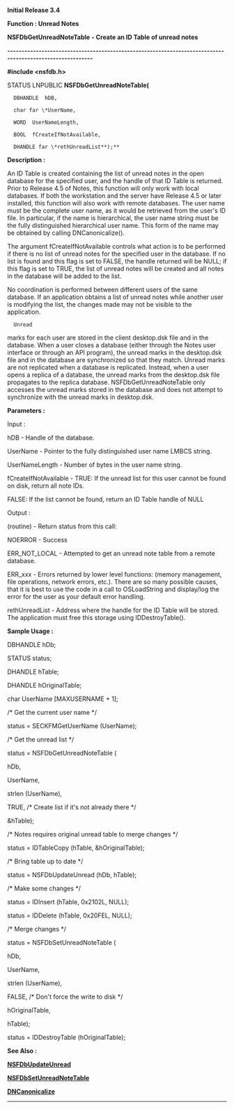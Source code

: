 




<!--
 /\* Font Definitions \*/
 @font-face
 {font-family:Courier;
 panose-1:2 7 4 9 2 2 5 2 4 4;}
@font-face
 {font-family:Helv;
 panose-1:2 11 6 4 2 2 2 3 2 4;}
@font-face
 {font-family:"Cambria Math";
 panose-1:2 4 5 3 5 4 6 3 2 4;}
 /\* Style Definitions \*/
 p.MsoNormal, li.MsoNormal, div.MsoNormal
 {margin-top:0cm;
 margin-right:0cm;
 margin-bottom:8.0pt;
 margin-left:0cm;
 line-height:107%;
 font-size:11.0pt;
 font-family:"Calibri",sans-serif;}
.MsoChpDefault
 {font-size:11.0pt;}
.MsoPapDefault
 {margin-bottom:8.0pt;
 line-height:107%;}
 /\* Page Definitions \*/
 @page WordSection1
 {size:612.0pt 792.0pt;
 margin:72.0pt 72.0pt 72.0pt 72.0pt;}
div.WordSection1
 {page:WordSection1;}
-->




**Initial Release 3.4**



**Function : Unread Notes**



**NSFDbGetUnreadNoteTable** **- Create an
ID Table of unread notes**


**----------------------------------------------------------------------------------------------------------**



**#include <nsfdb.h>**



STATUS
LNPUBLIC **NSFDbGetUnreadNoteTable(**  

      DBHANDLE  hDB,  

      char far \*UserName,  

      WORD  UserNameLength,  

      BOOL  fCreateIfNotAvailable,  

      DHANDLE far \*rethUnreadList**);**



**Description :**



An ID Table
is created containing the list of unread notes in the open database for the
specified user, and the handle of that ID Table is returned.  Prior to Release
4.5 of Notes, this function will only work with local databases.  If both the
workstation and the server have Release 4.5 or later installed, this function
will also work with remote databases.  The user name must be the complete user
name, as it would be retrieved from the user's ID file.  In particular, if the
name is hierarchical, the user name string must be the fully distinguished
hierarchical user name.  This form of the name may be obtained by calling
DNCanonicalize().  

  

The argument fCreateIfNotAvailable controls what action is to be performed if
there is no list of unread notes for the specified user in the database.  If no
list is found and this flag is set to FALSE, the handle returned will be NULL; 
if this flag is set to TRUE, the list of unread notes will be created and all
notes in the database will be added to the list.  

  

No coordination is performed between different users of the same database.  If
an application obtains a list of unread notes while another user is modifying
the list, the changes made may not be visible to the application.


 


      Unread
marks for each user are stored in the client desktop.dsk file and in the
database.  When a user closes a database (either through the Notes user
interface or through an API program), the unread marks in the desktop.dsk file
and in the database are synchronized so that they match.  Unread marks are not
replicated when a database is replicated.  Instead, when a user opens a replica
of a database, the unread marks from the desktop.dsk file propagates to the
replica database.  NSFDbGetUnreadNoteTable only accesses the unread marks
stored in the database and does not attempt to synchronize with the unread
marks in desktop.dsk.  


 


**Parameters :**



Input :  

hDB  -  Handle of the database.  

  

UserName  -  Pointer to the fully distinguished user name LMBCS string.  

  

UserNameLength  -  Number of bytes in the user name string.  

  

fCreateIfNotAvailable  -  TRUE: If the unread list for this user cannot be
found on disk, return all note IDs.  

FALSE:  If the list cannot be found, return an ID Table handle of NULL  

  




Output :  

(routine)  -  Return status from this call:  

  

NOERROR - Success  

ERR\_NOT\_LOCAL - Attempted to get an unread note table from a remote database.  

ERR\_xxx - Errors returned by lower level functions: (memory management, file
operations, network errors, etc.).  There are so many possible causes, that it
is best to use the code in a call to OSLoadString and display/log the error for
the user as your default error handling.  

  

  

rethUnreadList  -  Address where the handle for the ID Table will be stored. 
The application must free this storage using IDDestroyTable().  

  




 **Sample Usage :**


DBHANDLE  hDb;  

STATUS  status;  

DHANDLE  hTable;  

DHANDLE  hOriginalTable;  

char    UserName [MAXUSERNAME + 1];  

  

/\* Get the current user name \*/  

status = SECKFMGetUserName (UserName);  

  

/\* Get the unread list \*/  

status = NSFDbGetUnreadNoteTable (  

  hDb,  

  UserName,  

  strlen (UserName),  

  TRUE,      /\* Create list if it's not already there \*/  

  &hTable);  

  

/\* Notes requires original unread table to merge changes \*/  

status = IDTableCopy (hTable, &hOriginalTable);  

  

/\* Bring table up to date \*/  

status = NSFDbUpdateUnread (hDb, hTable);  

  

/\* Make some changes \*/  

status = IDInsert (hTable, 0x2102L, NULL);  

status = IDDelete (hTable, 0x20FEL, NULL);  

  

/\* Merge changes \*/  

status = NSFDbSetUnreadNoteTable (  

  hDb,  

  UserName,  

  strlen (UserName),  

  FALSE,    /\* Don't force the write to disk \*/  

  hOriginalTable,  

  hTable);  

  

status = IDDestroyTable (hOriginalTable);


 **See Also :**


**[NSFDbUpdateUnread](NSFDbUpdateUnread.md)**


**[NSFDbSetUnreadNoteTable](NSFDbSetUnreadNoteTable.md)**


**[DNCanonicalize](DNCanonicalize.md)**



----------------------------------------------------------------------------------------------------------


 





